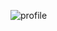 ![profile](https://github.com/noelg-cj/noelg-cj/assets/76249580/d563844b-6c07-43e0-ae05-d9235111a6d1)


<!--
**noelg-cj/noelg-cj** is a ✨ _special_ ✨ repository because its `README.md` (this file) appears on your GitHub profile.

Here are some ideas to get you started:

- 🔭 I’m currently working on ...
- 🌱 I’m currently learning ...
- 👯 I’m looking to collaborate on ...
- 🤔 I’m looking for help with ...
- 💬 Ask me about ...
- 📫 How to reach me: ...
- 😄 Pronouns: ...
- ⚡ Fun fact: ...
-->

